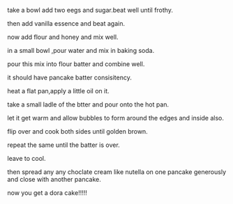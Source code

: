 take a bowl add two eegs and sugar.beat well until frothy.

then add vanilla essence and beat again.

now add flour and honey and mix well.

in a small bowl ,pour water and mix in baking soda.

pour this mix into flour batter and combine well.

it should have pancake batter consisitency.

heat a flat pan,apply a little oil on it.

take a small ladle of the btter and pour onto the hot pan.

let it get warm and allow bubbles to form around the edges and inside also.

flip over and cook both sides until golden brown.

repeat the same until the batter is over.

leave to cool.

then spread any any choclate cream like nutella on one pancake generously and close with another pancake.

now you get a dora cake!!!!!

